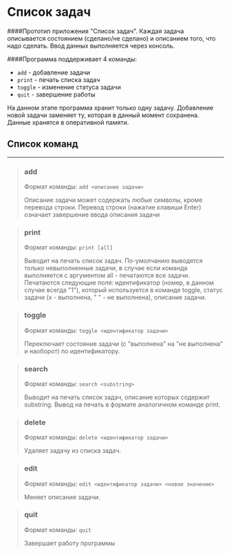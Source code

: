 Список задач
====
####Прототип приложения "Список задач". Каждая задача описывается состоянием (сделано/не сделано) и описанием того, что надо сделать. Ввод данных выполняется через консоль. 

####Программа поддерживает 4 команды:
* `add` - добавление задачи
* `print` - печать списка задач
* `toggle` - изменение статуса задачи
* `quit` - завершение работы

На данном этапе программа хранит только одну задачу. Добавление новой задачи заменяет ту, которая в данный момент сохранена. Данные хранятся в оперативной памяти.

## Список команд
___
>### add
>Формат команды: `add <описание задачи>`
>
>Описание задачи может содержать любые символы, кроме перевода строки. Перевод строки (нажатие клавиши Enter) означает завершение ввода описания задачи

>### print
>Формат команды: `print [all]`
>
> Выводит на печать список задач. По-умолчанию выводятся только невыполненные задачи, в случае если команда выполняется с аргументом all - печатаются все задачи. Печатаются следующие поля: идентификатор (номер, в данном случае всегда "1"), который используется в команде toggle, статус задачи (x - выполнена, " " - не выполнена), описание задачи.

>### toggle
>Формат команды: `toggle <идентификатор задачи>`
>
>Переключает состояние задачи (с "выполнена" на "не выполнена" и наоборот) по идентификатору.

>### search
>Формат команды: `search <substring>`
>
>Выводит на печать список задач, описание которых содержит substring. Вывод на печать в формате аналогичном команде print.

>### delete
>Формат команды: `delete <идентификатор задачи>`
>
>Удаляет задачу из списка задач.

>### edit
>Формат команды: `edit <идентификатор задачи> <новое значение>`
>
>Меняет описание задачи.

>### quit
>Формат команды: `quit`
>
>Завершает работу программы
